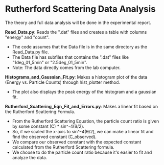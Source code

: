 # Rutherford Scattering Data Analysis
The theory and full data analysis will be done in the experimental report.

**Read_Data.py**: Reads the ".dat" files and creates a table with columns "energy" and "count". 
* The code assumes that the Data file is in the same directory as the Read_Data.py file. 
* The Data file has subfiles that contains the ".dat" files like "1deg_01_5min" or "2.5deg_01_5min". 
* Note: The data directly comes from the lab computer.

**Histograms_and_Gaussian_Fit.py**: Makes a histogram plot of the data (Energy vs. Particle Counts) through hist_plotter method. 
* The plot also displays the peak energy of the histogram and a gaussian fit.


**Rutherford_Scattering_Eqn_Fit_and_Errors.py**: Makes a linear fit based on the Rutherford Scattering Formula.
* From the Rutherford Scattering Equation, the particle count ratio is given by some constant (C) * sin^-4(θ/2).
* So, if we scaled the x-axis to sin^-4(θ/2), we can make a linear fit and find the observed constant (C_observed).
* We compare our observed constant with the expected constant calculated from the Rutherford Scattering formula.
* We choose to do the particle count ratio because it's easier to fit and analyze the data.
